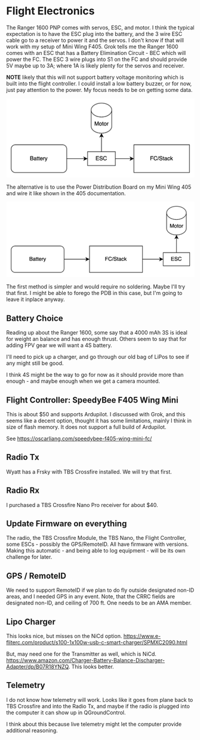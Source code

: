 # Flight Electronics

The Ranger 1600 PNP comes with servos, ESC, and motor. I think the typical expectation is to have the ESC plug into the
battery, and the 3 wire ESC cable go to a receiver to power it and the servos. I don't know if that will work with my
setup of Mini Wing F405. Grok tells me the Ranger 1600 comes with an ESC that has a Battery Elimination Circuit - BEC
which will power the FC. The ESC 3 wire plugs into S1 on the FC and should provide 5V maybe up to 3A; where 1A is likely
plenty for the servos and receiver.

**NOTE** likely that this will not support battery voltage monitoring which is built into the flight controller. I could install a low battery buzzer,
or for now, just pay attention to the power. My focus needs to be on getting some data.

![img.png](images/img.png)

The alternative is to use the Power Distribution Board on my Mini Wing 405 and wire it like shown in the 405 documentation.

![img_1.png](images/img_1.png)

The first method is simpler and would require no soldering. Maybe I'll try that first. I might be able to forego the PDB
in this case, but I'm going to leave it inplace anyway.

## Battery Choice
Reading up about the Ranger 1600, some say that a 4000 mAh 3S is ideal for weight an balance and has enough thrust.
Others seem to say that for adding FPV gear we will want a 4S battery.

I'll need to pick up a charger, and go through our old bag of LiPos to see if any might still be good.

I think 4S might be the way to go for now as it should provide more than enough - and maybe enough when we get a camera mounted.

## Flight Controller: SpeedyBee F405 Wing Mini
This is about $50 and supports Ardupilot. I discussed with Grok, and this seems like a decent option, thought it has some limitations, mainly I think in size of flash memory.
It does not support a full build of Ardupilot.

See https://oscarliang.com/speedybee-f405-wing-mini-fc/

## Radio Tx
Wyatt has a Frsky with TBS Crossfire installed. We will try that first.

## Radio Rx
I purchased a TBS Crossfire Nano Pro receiver for about $40. 

## Update Firmware on everything

The radio, the TBS Crossfire Module, the TBS Nano, the Flight Controller, some ESCs - possibly the GPS/RemoteID. All
have firmware with versions.
Making this automatic - and being able to log equipment - will be its own challenge for later.

## GPS / RemoteID
We need to support RemoteID if we plan to do fly outside designated non-ID areas, and I needed GPS in any event.
Note, that the CRRC fields are designated non-ID, and ceiling of 700 ft. One needs to be an AMA member.

## Lipo Charger
This looks nice, but misses on the NiCd option.
https://www.e-fliterc.com/product/s100-1x100w-usb-c-smart-charger/SPMXC2090.html  

But, may need one for the Transmitter as well, which is NiCd.
https://www.amazon.com/Charger-Battery-Balance-Discharger-Adapter/dp/B07R18YNZQ. 
This looks better.

## Telemetry

I do not know how telemetry will work. Looks like it goes from plane back to TBS Crossfire and into the Radio Tx, and
maybe if the radio is plugged into the computer it can show up in QGroundControl.

I think about this because live telemetry might let the computer provide additional reasoning.

